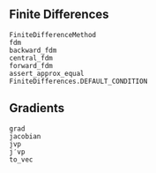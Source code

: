 ## Finite Differences

```@docs
FiniteDifferenceMethod
fdm
backward_fdm
central_fdm
forward_fdm
assert_approx_equal
FiniteDifferences.DEFAULT_CONDITION
```

## Gradients

```@docs
grad
jacobian
jvp
j′vp
to_vec
```
